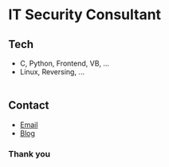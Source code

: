 # **IT Security Consultant**

## **Tech**

- C, Python, Frontend, VB, ...<br>
- Linux, Reversing, ...
  <br>
  <br>

## **Contact**

- [Email](mailto:0xe82de@gmail.com)<br>
- [Blog](https://0xe82de.tistory.com/)<br>

### **Thank you**
